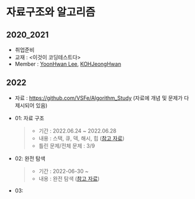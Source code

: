 # 자료구조와 알고리즘 

## 2020_2021 

- 취업준비 
- 교재 : <이것이 코딩테스트다>
- Member : [YoonHwan Lee](https://github.com/cromatical), [KOHJeongHwan](https://github.com/KOHJeongHwan)

## 2022

- 자료 : https://github.com/VSFe/Algorithm_Study (자료에 개념 및 문제가 다 제시되어 있음)

- 01: 자료 구조
    > - 기간 : 2022.06.24 ~ 2022.06.28
    > - 내용 : 스택, 큐, 덱, 해시, 힙 ([참고 자료](https://github.com/VSFe/Algorithm_Study/blob/main/Concept/Prev/vol.2/01_Data_Structure/Ch.01_%EA%B8%B0%EB%B3%B8_%EC%9E%90%EB%A3%8C%EA%B5%AC%EC%A1%B0.pdf))
    > - 틀린 문제/전체 문제 : 3/9

- 02: 완전 탐색
    > - 기간 : 2022-06-30 ~ 
    > - 내용 : 완전 탐색 ([참고 자료](https://github.com/VSFe/Algorithm_Study/blob/main/Concept/Prev/vol.2/02_Implementation/Ch.02_%EC%99%84%EC%A0%84%ED%83%90%EC%83%89.pdf))

- 03: 